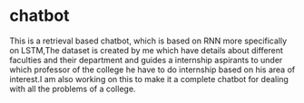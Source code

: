 # chatbot
This is a retrieval based chatbot, which is based on RNN more specifically on LSTM,The dataset is created by me which have details about different faculties and their department and guides a internship aspirants to under which professor of the college he have to do internship based on his area of interest.I am also working on this to make it a complete chatbot for dealing with all the problems of a college. 
